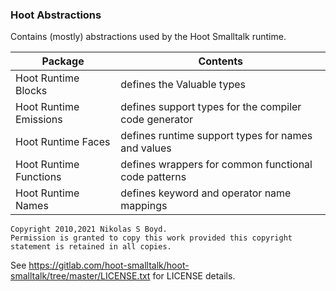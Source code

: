 ### Hoot Abstractions

Contains (mostly) abstractions used by the Hoot Smalltalk runtime.

| **Package** | **Contents** |
| ----------- | ------------ |
| Hoot Runtime Blocks | defines the Valuable types |
| Hoot Runtime Emissions | defines support types for the compiler code generator |
| Hoot Runtime Faces | defines runtime support types for names and values |
| Hoot Runtime Functions | defines wrappers for common functional code patterns |
| Hoot Runtime Names | defines keyword and operator name mappings |


```
Copyright 2010,2021 Nikolas S Boyd.
Permission is granted to copy this work provided this copyright statement is retained in all copies.
```
See https://gitlab.com/hoot-smalltalk/hoot-smalltalk/tree/master/LICENSE.txt for LICENSE details.
